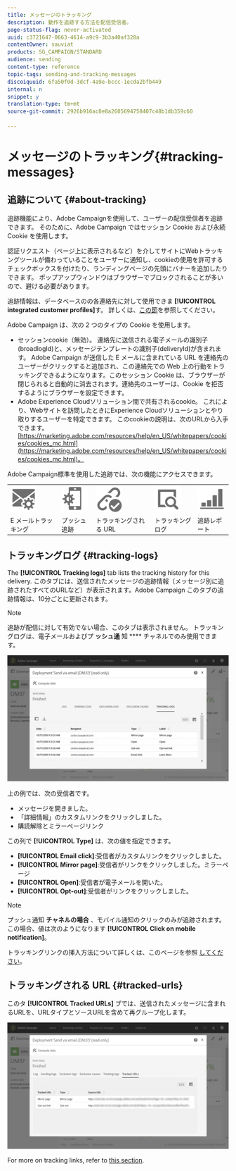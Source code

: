 ```yaml
---
title: メッセージのトラッキング
description: 動作を追跡する方法を配信受信者。
page-status-flag: never-activated
uuid: c3721647-0663-4614-a9c9-3b3a40af328a
contentOwner: sauviat
products: SG_CAMPAIGN/STANDARD
audience: sending
content-type: reference
topic-tags: sending-and-tracking-messages
discoiquuid: 6fa50f0d-3dcf-4a9e-bccc-1ecda2bfb449
internal: n
snippet: y
translation-type: tm+mt
source-git-commit: 2926b916ac8e8a2605694758407c48b1db359c60

---
```



# メッセージのトラッキング{#tracking-messages}

## 追跡について {#about-tracking}

追跡機能により、Adobe Campaignを使用して、ユーザーの配信受信者を追跡できます。 そのために、Adobe Campaign ではセッション Cookie および永続 Cookie を使用します。

認証リクエスト（ページ上に表示されるなど）を介してサイトにWebトラッキングツールが備わっていることをユーザーに通知し、cookieの使用を許可するチェックボックスを付けたり、ランディングページの先頭にバナーを追加したりできます。 ポップアップウィンドウはブラウザーでブロックされることが多いので、避ける必要があります。

追跡情報は、データベースのの各連絡先に対して使用できま **[!UICONTROL integrated customer profiles]**&#x200B;す。 詳しくは、[この節](../../audiences/using/integrated-customer-profile.md)を参照してください。

Adobe Campaign は、次の 2 つのタイプの Cookie を使用します。

* セッションcookie（無効）。 連絡先に送信される電子メールの識別子(broadlogId)と、メッセージテンプレートの識別子(deliveryId)が含まれます。 Adobe Campaign が送信した E メールに含まれている URL を連絡先のユーザーがクリックすると追加され、この連絡先での Web 上の行動をトラッキングできるようになります。このセッション Cookie は、ブラウザーが閉じられると自動的に消去されます。連絡先のユーザーは、Cookie を拒否するようにブラウザーを設定できます。
* Adobe Experience Cloudソリューション間で共有されるcookie。 これにより、Webサイトを訪問したときにExperience Cloudソリューションとやり取りするユーザーを特定できます。 このcookieの説明は、次のURLから入手できます。 [https://marketing.adobe.com/resources/help/en_US/whitepapers/cookies/cookies_mc.html](https://marketing.adobe.com/resources/help/en_US/whitepapers/cookies/cookies_mc.html)。

Adobe Campaign標準を使用した追跡では、次の機能にアクセスできます。

<table>
<tr>
    <td valign="top">
        <a href="../../administration/using/configuring-email-channel.md#tracking-parameters"><img width="60px" alt="conditions" src="assets/icon_email_parameters.png"/></a>
    </td>
    <td valign="top">
        <a href="https://helpx.adobe.com/campaign/kb/push-tracking.html"><img width="60px" alt="conditions" src="assets/icon_push_parameters.png"/></a>
    </td>
    <td valign="top">
        <a href="../../designing/using/links.md#about-tracked-urls"><img width="60px" alt="conditions" src="assets/icon_url.png"/></a>
    </td>
        <td valign="top">
          <a href="../../sending/using/tracking-messages.md#tracking-logs"><img width="60px" alt="conditions" src="assets/icon_log.png"/></a>
    </td>
    </td>
    <td valign="top">
          <a href="../../reporting/using/tracking-indicators.md"><img width="60px" alt="conditions" src="assets/icon_report.png"/></a>

</tr>
<tr>
<td>E メールトラッキング</td>
<td>プッシュ追跡</td>
<td>トラッキングされる URL</td>
<td>トラッキングログ</td>
<td>追跡レポート</td>
</tr>

</table>

## トラッキングログ {#tracking-logs}

The **[!UICONTROL Tracking logs]** tab lists the tracking history for this delivery. このタブには、送信されたメッセージの追跡情報（メッセージ別に追跡されたすべてのURLなど）が表示されます。Adobe Campaign このタブの追跡情報は、10分ごとに更新されます。

>[!NOTE]
>
>追跡が配信に対して有効でない場合、このタブは表示されません。 トラッキングログは、電子メールおよびプ **ッシュ通** 知 **** チャネルでのみ使用できます。

![](assets/tracking_logs.png)

上の例では、次の受信者です。

* メッセージを開きました。
* 「詳細情報」のカスタムリンクをクリックしました。
* 購読解除とミラーページリンク

この列で **[!UICONTROL Type]** は、次の値を指定できます。

* **[!UICONTROL Email click]**:受信者がカスタムリンクをクリックしました。
* **[!UICONTROL Mirror page]**:受信者がリンクをクリックしました。ミラーページ
* **[!UICONTROL Open]**:受信者が電子メールを開いた。
* **[!UICONTROL Opt-out]**:受信者がリンクをクリックしました。

>[!NOTE]
>
>プッシュ通知 **チャネルの場合** 、モバイル通知のクリックのみが追跡されます。 この場合、値は次のようになります **[!UICONTROL Click on mobile notification]**。

トラッキングリンクの挿入方法について詳しくは、このページを参照 [してください](../../designing/using/links.md#inserting-a-link)。

## トラッキングされる URL {#tracked-urls}

このタ **[!UICONTROL Tracked URLs]** ブでは、送信されたメッセージに含まれるURLを、URLタイプとソースURLを含めて再グループ化します。

![](assets/sending_delivery6.png)

For more on tracking links, refer to [this section](../../designing/using/links.md#about-tracked-urls).
